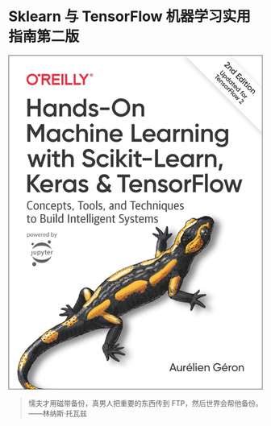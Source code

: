 # Sklearn 与 TensorFlow 机器学习实用指南第二版

![](cover.jpg)
 
> 懦夫才用磁带备份，真男人把重要的东西传到 FTP，然后世界会帮他备份。——林纳斯·托瓦兹
